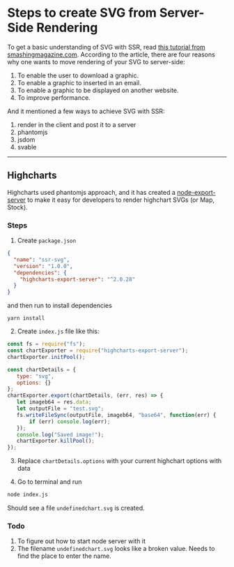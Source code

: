 # Steps to create SVG from Server-Side Rendering

To get a basic understanding of SVG with SSR, read [this tutorial from smashingmagazine.com](https://www.smashingmagazine.com/2014/05/love-generating-svg-javascript-move-to-server/). According to the article, there are four reasons why one wants to move rendering of your SVG to server-side:

1. To enable the user to download a graphic.
2. To enable a graphic to inserted in an email. 
3. To enable a graphic to be displayed on another website.
4. To improve performance.

And it mentioned a few ways to achieve SVG with SSR:

1. render in the client and post it to a server
2. phantomjs 
3. jsdom
4. svable

----

## Highcharts

Highcharts used phantomjs approach, and it has created a [node-export-server](https://github.com/highcharts/node-export-server) to make it easy for developers to render highchart SVGs (or Map, Stock).

### Steps

1. Create `package.json`

```json
{
  "name": "ssr-svg",
  "version": "1.0.0",
  "dependencies": {
    "highcharts-export-server": "^2.0.28"
  }
}
```
and then run to install dependencies
```
yarn install
```

2. Create `index.js` file like this:

```js
const fs = require("fs");
const chartExporter = require("highcharts-export-server");
chartExporter.initPool();

const chartDetails = {
   type: "svg",
   options: {}
};
chartExporter.export(chartDetails, (err, res) => {
   let imageb64 = res.data;
   let outputFile = "test.svg";
   fs.writeFileSync(outputFile, imageb64, "base64", function(err) {
       if (err) console.log(err);
   });
   console.log("Saved image!");
   chartExporter.killPool();
});
```

3. Replace `chartDetails.options` with your current highchart options with data

4. Go to terminal and run

```bash
node index.js
```

Should see a file `undefinedchart.svg` is created. 

### Todo

1. To figure out how to start node server with it
2. The filename `undefinedchart.svg` looks like a broken value. Needs to find the place to enter the name.
